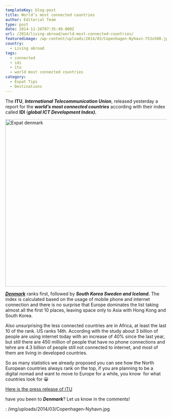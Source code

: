 ```yaml
---
templateKey: blog-post
title: World’s most connected countries
author: Editorial Team
type: post
date: 2014-11-26T07:35:49.000Z
url: /2014/living-abroad/world-most-connected-countries/
featuredimage: /wp-content/uploads/2014/03/Copenhagen-Nyhavn-753x500.jpg
country:
  - Living abroad
tags:
  - connected
  - idi
  - itu
  - world most connected countries
category:
  - Expat Tips
  - Destinations
---
```


The **ITU**, **_International Telecommunication Union_**, released yesterday a report for the _**world&#8217;s most connected countries**_ according with their index called **IDI** (_**global ICT Development Index).**_<!--more-->

<img  src="/img/uploads/2014/03/Copenhagen-Nyhavn-1024x680.jpg" alt="Expat denmark" width="785" height="521" srcset="/img/uploads/2014/03/Copenhagen-Nyhavn-1024x680.jpg 1024w, /img/uploads/2014/03/Copenhagen-Nyhavn-300x199.jpg 300w, /img/uploads/2014/03/Copenhagen-Nyhavn-768x510.jpg 768w, /img/uploads/2014/03/Copenhagen-Nyhavn-753x500.jpg 753w, /img/uploads/2014/03/Copenhagen-Nyhavn.jpg 1200w" sizes="(max-width: 785px) 100vw, 785px" />

_<a title="Living in Denmark…surrounded by the Vikings!" href="https://localhost/thexpatmagazine-wp/2014/europe/living-denmark-surrounded-vikings/" target="_blank"><strong>Denmark</strong></a>_ ranks first, followed by _**South Korea Sweden and Iceland.**_ The index is calculated based on the usage of mobile phone and internet connection and there is no surprise that Europe dominates the list taking almost all the first 10 places, leaving space only to Asia with Hong Kong and South Korea.

Also unsurprising the less connected countries are in Africa, at least the last 10 of the rank. US ranks 14th. According with the study about 3 billion of people are using internet today with an increase of 40% since the last year, but still there are 450 million of people that have no phone connections and tehre are 4.3 billion of people still not connected to internet, and most of them are living in developed countries.

So as many statistics we already proposed you can see how the North European countries always rank on the top, if you are planning to be a digital nomad and want to move to Europe for a while, you know  for what countries look for 😀

<a href="https://www.itu.int/net/pressoffice/press_releases/2014/68.aspx#.VHV_YYcSN5g" target="_blank">Here is the press release of ITU</a>

have you been to _**Denmark**_? Let us know in the comments!

: /img/uploads/2014/03/Copenhagen-Nyhavn.jpg
